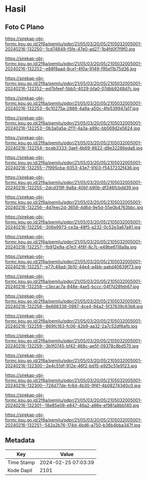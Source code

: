 # Hasil

## Foto C Plano

https://sirekap-obj-formc.kpu.go.id/2f6a/pemilu/pdpr/21/05/03/20/05/2105032005001-20240216-132250--1cd74849-f5fe-47e0-ad27-1b4fd0f7f9f0.jpg

https://sirekap-obj-formc.kpu.go.id/2f6a/pemilu/pdpr/21/05/03/20/05/2105032005001-20240216-132252--e88f8aad-8ce1-4f0a-9149-f95e11b75d36.jpg

https://sirekap-obj-formc.kpu.go.id/2f6a/pemilu/pdpr/21/05/03/20/05/2105032005001-20240216-132252--ed7bfeef-5bb5-4029-bfa0-07dbb9248d7c.jpg

https://sirekap-obj-formc.kpu.go.id/2f6a/pemilu/pdpr/21/05/03/20/05/2105032005001-20240216-132253--6c10275a-2886-4a9a-a50c-4fe539947a17.jpg

https://sirekap-obj-formc.kpu.go.id/2f6a/pemilu/pdpr/21/05/03/20/05/2105032005001-20240216-132253--0b3a0a5a-2f11-4a3a-a99c-bb569d2e5624.jpg

https://sirekap-obj-formc.kpu.go.id/2f6a/pemilu/pdpr/21/05/03/20/05/2105032005001-20240216-132254--bceb3333-3aef-4b69-8622-d9e32286eda8.jpg

https://sirekap-obj-formc.kpu.go.id/2f6a/pemilu/pdpr/21/05/03/20/05/2105032005001-20240216-132255--7f995cba-9353-43e7-9103-f5437232f436.jpg

https://sirekap-obj-formc.kpu.go.id/2f6a/pemilu/pdpr/21/05/03/20/05/2105032005001-20240216-132255--2dcd319f-9a8a-40bf-b90b-df346fcbdd39.jpg

https://sirekap-obj-formc.kpu.go.id/2f6a/pemilu/pdpr/21/05/03/20/05/2105032005001-20240216-132256--4d7eec2d-3658-4d6d-9e5d-55e0b4763bbc.jpg

https://sirekap-obj-formc.kpu.go.id/2f6a/pemilu/pdpr/21/05/03/20/05/2105032005001-20240216-132256--306e9973-ce3a-48f5-a232-0c52e3a67a81.jpg

https://sirekap-obj-formc.kpu.go.id/2f6a/pemilu/pdpr/21/05/03/20/05/2105032005001-20240216-132257--fb912e9a-d7e3-4f8f-8c7c-e49be6118a9a.jpg

https://sirekap-obj-formc.kpu.go.id/2f6a/pemilu/pdpr/21/05/03/20/05/2105032005001-20240216-132257--e77c48ad-3b10-44e4-a4bb-aabd40639f73.jpg

https://sirekap-obj-formc.kpu.go.id/2f6a/pemilu/pdpr/21/05/03/20/05/2105032005001-20240216-132258--c3ecac7a-848e-4ae5-bccc-04f7d28feb67.jpg

https://sirekap-obj-formc.kpu.go.id/2f6a/pemilu/pdpr/21/05/03/20/05/2105032005001-20240216-132258--8e666338-0987-4ce4-94a2-5f37839c63b6.jpg

https://sirekap-obj-formc.kpu.go.id/2f6a/pemilu/pdpr/21/05/03/20/05/2105032005001-20240216-132259--869fc163-fc06-42b9-aa32-2a7c52df6afb.jpg

https://sirekap-obj-formc.kpu.go.id/2f6a/pemilu/pdpr/21/05/03/20/05/2105032005001-20240216-132259--3b1f0745-bf42-468c-ae5f-09378c8bd570.jpg

https://sirekap-obj-formc.kpu.go.id/2f6a/pemilu/pdpr/21/05/03/20/05/2105032005001-20240216-132300--2e4c51df-912e-46f2-bd15-e925c51e9123.jpg

https://sirekap-obj-formc.kpu.go.id/2f6a/pemilu/pdpr/21/05/03/20/05/2105032005001-20240216-132300--726d77de-fc6d-4b30-9f41-4b08274340c0.jpg

https://sirekap-obj-formc.kpu.go.id/2f6a/pemilu/pdpr/21/05/03/20/05/2105032005001-20240216-132301--18e85e08-e847-46a2-a96e-ef981a8bb140.jpg

https://sirekap-obj-formc.kpu.go.id/2f6a/pemilu/pdpr/21/05/03/20/05/2105032005001-20240216-132251--542a2b76-174d-4bd6-a750-b36b4bba347f.jpg


## Metadata

| Key        | Value               |
| ---------- | ------------------- |
| Time Stamp | 2024-02-25 07:03:39 |
| Kode Dapil | 2101                |



